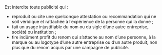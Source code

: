 Est interdite toute publicité qui :
- reproduit ou cite une quelconque attestation ou recommandation qui ne soit véridique et rattachée à l’expérience de la personne qui la donne ;
- fait un usage injustifiable du nom ou du sigle d’une autre entreprise, société ou institution ;
- tire indûment profit du renom qui s’attache au nom d’une personne, à la marque ou au logotype d’une autre entreprise ou d’un autre produit, non plus que du renom acquis par une campagne de publicité.
